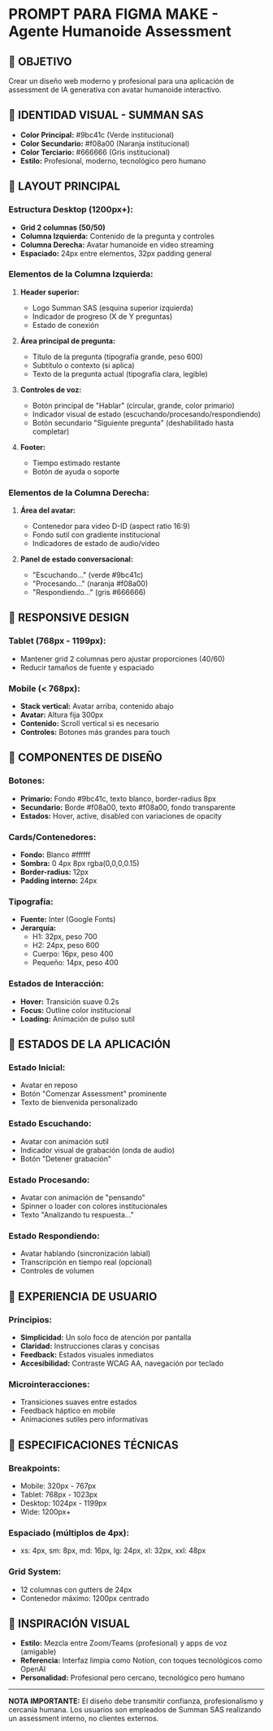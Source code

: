 # PROMPT PARA FIGMA MAKE - Agente Humanoide Assessment

## 🎯 OBJETIVO
Crear un diseño web moderno y profesional para una aplicación de assessment de IA generativa con avatar humanoide interactivo.

## 🎨 IDENTIDAD VISUAL - SUMMAN SAS
- **Color Principal:** #9bc41c (Verde institucional)
- **Color Secundario:** #f08a00 (Naranja institucional)  
- **Color Terciario:** #666666 (Gris institucional)
- **Estilo:** Profesional, moderno, tecnológico pero humano

## 📱 LAYOUT PRINCIPAL
### Estructura Desktop (1200px+):
- **Grid 2 columnas (50/50)**
- **Columna Izquierda:** Contenido de la pregunta y controles
- **Columna Derecha:** Avatar humanoide en video streaming
- **Espaciado:** 24px entre elementos, 32px padding general

### Elementos de la Columna Izquierda:
1. **Header superior:**
   - Logo Summan SAS (esquina superior izquierda)
   - Indicador de progreso (X de Y preguntas)
   - Estado de conexión

2. **Área principal de pregunta:**
   - Título de la pregunta (tipografía grande, peso 600)
   - Subtítulo o contexto (si aplica)
   - Texto de la pregunta actual (tipografía clara, legible)

3. **Controles de voz:**
   - Botón principal de "Hablar" (circular, grande, color primario)
   - Indicador visual de estado (escuchando/procesando/respondiendo)
   - Botón secundario "Siguiente pregunta" (deshabilitado hasta completar)

4. **Footer:**
   - Tiempo estimado restante
   - Botón de ayuda o soporte

### Elementos de la Columna Derecha:
1. **Área del avatar:**
   - Contenedor para video D-ID (aspect ratio 16:9)
   - Fondo sutil con gradiente institucional
   - Indicadores de estado de audio/video

2. **Panel de estado conversacional:**
   - "Escuchando..." (verde #9bc41c)
   - "Procesando..." (naranja #f08a00)  
   - "Respondiendo..." (gris #666666)

## 📱 RESPONSIVE DESIGN
### Tablet (768px - 1199px):
- Mantener grid 2 columnas pero ajustar proporciones (40/60)
- Reducir tamaños de fuente y espaciado

### Mobile (< 768px):
- **Stack vertical:** Avatar arriba, contenido abajo
- **Avatar:** Altura fija 300px
- **Contenido:** Scroll vertical si es necesario
- **Controles:** Botones más grandes para touch

## 🎨 COMPONENTES DE DISEÑO

### Botones:
- **Primario:** Fondo #9bc41c, texto blanco, border-radius 8px
- **Secundario:** Borde #f08a00, texto #f08a00, fondo transparente
- **Estados:** Hover, active, disabled con variaciones de opacity

### Cards/Contenedores:
- **Fondo:** Blanco #ffffff
- **Sombra:** 0 4px 8px rgba(0,0,0,0.15)
- **Border-radius:** 12px
- **Padding interno:** 24px

### Tipografía:
- **Fuente:** Inter (Google Fonts)
- **Jerarquía:** 
  - H1: 32px, peso 700
  - H2: 24px, peso 600  
  - Cuerpo: 16px, peso 400
  - Pequeño: 14px, peso 400

### Estados de Interacción:
- **Hover:** Transición suave 0.2s
- **Focus:** Outline color institucional
- **Loading:** Animación de pulso sutil

## 🔄 ESTADOS DE LA APLICACIÓN

### Estado Inicial:
- Avatar en reposo
- Botón "Comenzar Assessment" prominente
- Texto de bienvenida personalizado

### Estado Escuchando:
- Avatar con animación sutil
- Indicador visual de grabación (onda de audio)
- Botón "Detener grabación"

### Estado Procesando:
- Avatar con animación de "pensando"
- Spinner o loader con colores institucionales
- Texto "Analizando tu respuesta..."

### Estado Respondiendo:
- Avatar hablando (sincronización labial)
- Transcripción en tiempo real (opcional)
- Controles de volumen

## 🎯 EXPERIENCIA DE USUARIO

### Principios:
- **Simplicidad:** Un solo foco de atención por pantalla
- **Claridad:** Instrucciones claras y concisas
- **Feedback:** Estados visuales inmediatos
- **Accesibilidad:** Contraste WCAG AA, navegación por teclado

### Microinteracciones:
- Transiciones suaves entre estados
- Feedback háptico en mobile
- Animaciones sutiles pero informativas

## 📐 ESPECIFICACIONES TÉCNICAS

### Breakpoints:
- Mobile: 320px - 767px
- Tablet: 768px - 1023px  
- Desktop: 1024px - 1199px
- Wide: 1200px+

### Espaciado (múltiplos de 4px):
- xs: 4px, sm: 8px, md: 16px, lg: 24px, xl: 32px, xxl: 48px

### Grid System:
- 12 columnas con gutters de 24px
- Contenedor máximo: 1200px centrado

## 🎨 INSPIRACIÓN VISUAL
- **Estilo:** Mezcla entre Zoom/Teams (profesional) y apps de voz (amigable)
- **Referencia:** Interfaz limpia como Notion, con toques tecnológicos como OpenAI
- **Personalidad:** Profesional pero cercano, tecnológico pero humano

---

**NOTA IMPORTANTE:** El diseño debe transmitir confianza, profesionalismo y cercanía humana. Los usuarios son empleados de Summan SAS realizando un assessment interno, no clientes externos.